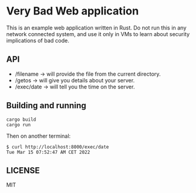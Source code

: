 # Very Bad Web application

This is an example web application written in Rust. Do not run this in any network connected system, and use it only in VMs to learn about security
implications of bad code.



## API


- /filename -> will provide the file from the current directory.
- /getos -> will give you details about your server.
- /exec/date -> will tell you the time on the server.


## Building and running

```
cargo build
cargo run
```


Then on another terminal:

```
$ curl http://localhost:8000/exec/date
Tue Mar 15 07:52:47 AM CET 2022
```

## LICENSE

MIT